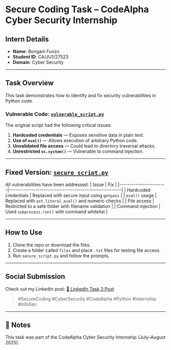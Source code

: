 
# Secure Coding Task – CodeAlpha Cyber Security Internship

##  Intern Details
- **Name**: Bongani Funzo
- **Student ID**: CA/JU1/27523
- **Domain**: Cyber Security

---

## Task Overview
This task demonstrates how to identify and fix security vulnerabilities in Python code.

### Vulnerable Code: [`vulnerable_script.py`](./vulnerable_script.py)
The original script had the following critical issues:
1. **Hardcoded credentials** — Exposes sensitive data in plain text.
2. **Use of `eval()`** — Allows execution of arbitrary Python code.
3. **Unvalidated file access** — Could lead to directory traversal attacks.
4. **Unrestricted `os.system()`** — Vulnerable to command injection.

---

## Fixed Version: [`secure_script.py`](./secure_script.py)
All vulnerabilities have been addressed:
| Issue                 | Fix                                                   |
|-----------------------|-------------------------------------------------------|
| Hardcoded credentials | Replaced with secure input using `getpass`            |
| `eval()` usage        | Replaced with `ast.literal_eval()` and numeric checks |
| File access           | Restricted to a safe folder with filename validation  |
| Command injection     | Used `subprocess.run()` with command whitelist        |

---

## How to Use
1. Clone the repo or download the files.
2. Create a folder called `files` and place `.txt` files for testing file access.
3. Run `secure_script.py` and follow the prompts.

---

## Social Submission
Check out my LinkedIn post: [🔗 LinkedIn Task 3 Post](#)
> #SecureCoding #CyberSecurity #CodeAlpha #Python #Internship #InfoSec

---

## 📌 Notes
This task was part of the CodeAlpha Cyber Security Internship (July–August 2025).

